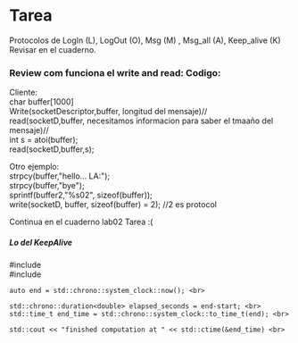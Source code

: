 <h1>Tarea</h1>
Protocolos de LogIn (L), LogOut (O), Msg (M) , Msg_all (A), Keep_alive (K) <br>
Revisar en el cuaderno.<br>

<h3>Review com funciona el write and read: Codigo:</h3>
Cliente: <br>
char buffer[1000]
 <br> Write(socketDescriptor,buffer, longitud del mensaje)//
 <br> read(socketD,buffer, necesitamos informacion para saber el tmaaño del mensaje)//
 <br> int s = atoi(buffer);
<br> read(socketD,buffer,s);

Otro ejemplo:
<br> strpcy(buffer,"hello... LA:");
<br> strpcy(buffer,"bye");
<br> sprintf(buffer2,"%s02", sizeof(buffer));
<br> write(socketD, buffer, sizeof(buffer) = 2); //2 es protocol

Continua en el cuaderno lab02 Tarea :(


<h5>Lo del KeepAlive</h5>
#include <chrono> <br>
#include <ctime> <br>

    auto end = std::chrono::system_clock::now(); <br>
 
    std::chrono::duration<double> elapsed_seconds = end-start; <br>
    std::time_t end_time = std::chrono::system_clock::to_time_t(end); <br>
 
    std::cout << "finished computation at " << std::ctime(&end_time) <br>
